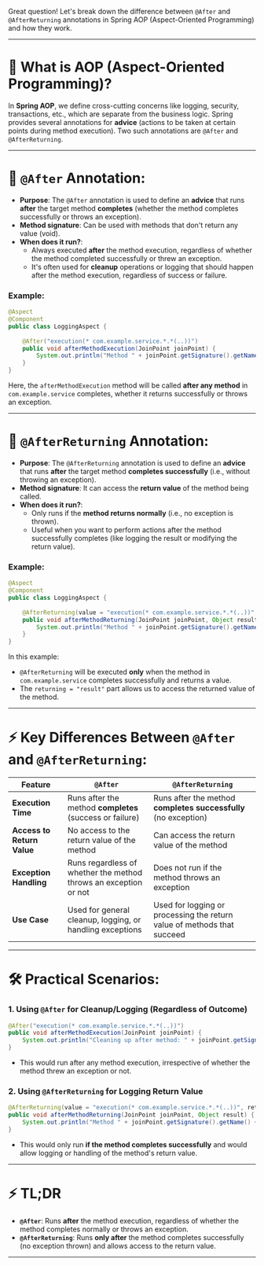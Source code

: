 Great question! Let's break down the difference between `@After` and `@AfterReturning` annotations in Spring AOP (Aspect-Oriented Programming) and how they work.

---

# 🚀 What is AOP (Aspect-Oriented Programming)?

In **Spring AOP**, we define cross-cutting concerns like logging, security, transactions, etc., which are separate from the business logic. Spring provides several annotations for **advice** (actions to be taken at certain points during method execution). Two such annotations are `@After` and `@AfterReturning`.

---

# 🧠 `@After` Annotation:

- **Purpose**: The `@After` annotation is used to define an **advice** that runs **after** the target method **completes** (whether the method completes successfully or throws an exception).
- **Method signature**: Can be used with methods that don't return any value (void).
- **When does it run?**:
    - Always executed **after** the method execution, regardless of whether the method completed successfully or threw an exception.
    - It's often used for **cleanup** operations or logging that should happen after the method execution, regardless of success or failure.

### Example:

```java
@Aspect
@Component
public class LoggingAspect {
    
    @After("execution(* com.example.service.*.*(..))")
    public void afterMethodExecution(JoinPoint joinPoint) {
        System.out.println("Method " + joinPoint.getSignature().getName() + " finished executing");
    }
}
```

Here, the `afterMethodExecution` method will be called **after any method** in `com.example.service` completes, whether it returns successfully or throws an exception.

---

# 🧠 `@AfterReturning` Annotation:

- **Purpose**: The `@AfterReturning` annotation is used to define an **advice** that runs **after** the target method **completes successfully** (i.e., without throwing an exception).
- **Method signature**: It can access the **return value** of the method being called.
- **When does it run?**:
    - Only runs if the **method returns normally** (i.e., no exception is thrown).
    - Useful when you want to perform actions after the method successfully completes (like logging the result or modifying the return value).

### Example:

```java
@Aspect
@Component
public class LoggingAspect {
    
    @AfterReturning(value = "execution(* com.example.service.*.*(..))", returning = "result")
    public void afterMethodReturning(JoinPoint joinPoint, Object result) {
        System.out.println("Method " + joinPoint.getSignature().getName() + " returned with value: " + result);
    }
}
```

In this example:
- `@AfterReturning` will be executed **only** when the method in `com.example.service` completes successfully and returns a value.
- The `returning = "result"` part allows us to access the returned value of the method.

---

# ⚡ Key Differences Between `@After` and `@AfterReturning`:

| Feature               | `@After`                               | `@AfterReturning`                         |
|-----------------------|----------------------------------------|------------------------------------------|
| **Execution Time**     | Runs after the method **completes** (success or failure) | Runs after the method **completes successfully** (no exception) |
| **Access to Return Value** | No access to the return value of the method | Can access the return value of the method |
| **Exception Handling** | Runs regardless of whether the method throws an exception or not | Does not run if the method throws an exception |
| **Use Case**           | Used for general cleanup, logging, or handling exceptions | Used for logging or processing the return value of methods that succeed |

---

# 🛠 Practical Scenarios:

### 1. **Using `@After` for Cleanup/Logging (Regardless of Outcome)**

```java
@After("execution(* com.example.service.*.*(..))")
public void afterMethodExecution(JoinPoint joinPoint) {
    System.out.println("Cleaning up after method: " + joinPoint.getSignature().getName());
}
```

- This would run after any method execution, irrespective of whether the method threw an exception or not.

### 2. **Using `@AfterReturning` for Logging Return Value**

```java
@AfterReturning(value = "execution(* com.example.service.*.*(..))", returning = "result")
public void afterMethodReturning(JoinPoint joinPoint, Object result) {
    System.out.println("Method " + joinPoint.getSignature().getName() + " returned: " + result);
}
```

- This would only run **if the method completes successfully** and would allow logging or handling of the method's return value.

---

# ⚡ TL;DR

- **`@After`**: Runs **after** the method execution, regardless of whether the method completes normally or throws an exception.
- **`@AfterReturning`**: Runs **only after** the method completes successfully (no exception thrown) and allows access to the return value.

---
